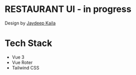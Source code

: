 # RESTAURANT UI - in progress
Design by [Jaydeep Kaila](https://www.figma.com/community/file/1294173080512093987/food-website-design)

# Tech Stack
- Vue 3
- Vue Roter
- Tailwind CSS
